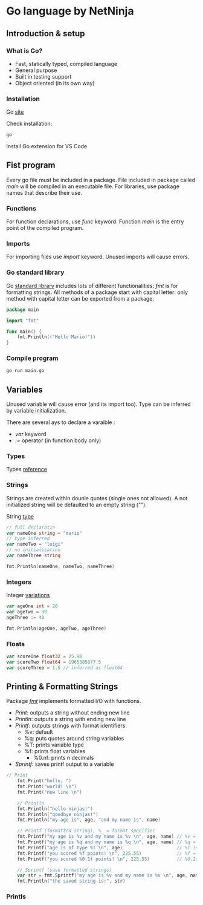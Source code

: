 # Go language by NetNinja

## Introduction & setup

### What is Go?

- Fast, statically typed, compiled language
- General purpose
- Built in testing support
- Object oriented (in its own way)

### Installation

Go [site](https://go.dev/)

Check installation:

```sh
go
```

Install Go extension for VS Code

## Fist program

Every go file must be included in a package.
File included in package called *main* will be compiled in an executable file.
For libraries, use package names that describe their use.

### Functions

For function declarations, use *func* keyword.
Function *main* is the entry point of the compiled program.

### Imports

For importing files use *import* keyword.
Unused imports will cause errors.

### Go standard library

Go [standard library](https://pkg.go.dev/std) includes lots of different functionalities: *fmt* is for formatting strings.
All methods of a package start with capital letter: only method with capital letter can be exported from a package.


```go
package main

import "fmt"

func main() {
	fmt.Println(("Hello Mario!"))
}
```

### Compile program

```sh
go run main.go
```

## Variables
Unused variable will cause error (and its import too).
Type can be inferred by variable initialization.

There are several ays to declare a varaible :
- *var* keyword
- *:=* operator (in function body only)

### Types

Types [reference](https://go.dev/ref/spec#Types)

### Strings

Strings are created within dounle quotes (single ones not allowed).
A not initialized string will be defaulted to an empty string ("").

String [type](https://go.dev/ref/spec#String_types)

```go
// full declaratin
var nameOne string = "mario"
// type inferred
var nameTwo = "luigi"
// no initialization
var nameThree string

fmt.Println(nameOne, nameTwo, nameThree)
```

### Integers

Integer [variations](https://go.dev/ref/spec#Numeric_types)

```go
var ageOne int = 20
var ageTwo = 30
ageThree := 40

fmt.Println(ageOne, ageTwo, ageThree)
```

### Floats

```go
var scoreOne float32 = 25.98
var scoreTwo float64 = 1965385877.5
var scoreThree = 1.5 // inferred as float64
```

## Printing & Formatting Strings

Package [*fmt*](https://pkg.go.dev/fmt) implements formatted I/O with functions.
- *Print*: outputs a string without ending new line
- *Println*: outputs a string with ending new line
- *Printf*: outputs strings with format identifiers:
  - %v: default
  - %q: puts quotes around string variables
  - %T: prints variable type
  - %f: prints float variables
    - %0.nf: prints n decimals
- *Sprintf*: saves printf output to a variable


```go
// Print
	fmt.Print("hello, ")
	fmt.Print("world! \n")
	fmt.Print("new line \n")

	// Println
	fmt.Println("hello ninjas!")
	fmt.Println("goodbye ninjas!")
	fmt.Println("my age is", age, "and my name is", name)

	// Printf (formatted string), %_ = format specifier
	fmt.Printf("my age is %v and my name is %v \n", age, name) // %v = value in default format
	fmt.Printf("my age is %q and my name is %q \n", age, name) // %q = quotes
	fmt.Printf("age is of type %T \n", age)                    // %T is the type
	fmt.Printf("you scored %f points! \n", 225.55)             // %f = float format
	fmt.Printf("you scored %0.1f points! \n", 225.55)          // %0.2f = float with 2 decimal points

	// Sprintf (save formatted strings)
	var str = fmt.Sprintf("my age is %v and my name is %v \n", age, name)
	fmt.Println("the saved string is:", str)
```

### Printls